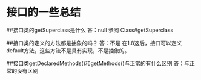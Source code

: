 # 接口的一些总结

##接口类的getSuperclass是什么
答：null 
参阅 Class#getSuperclass

##接口类的定义的方法都是抽象的吗？
答：不是
在1.8这后，接口可以定义default方法，这些方法不是具有实现，不是抽象的。


##接口类getDeclaredMethods()和getMethods()与正常的有什么区别
答：与正常的没有区别
